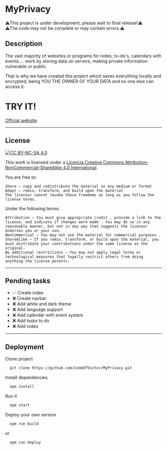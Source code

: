 # MyPrivacy

⚠️This project is under development, please wait to final release!⚠️
<br>
⚠️The code may not be complete or may contain errors.⚠️


## Description
The vast majority of websites or programs for notes, to-do's, calendars with events ... work by storing data on servers, making private information vulnerable or public.


That is why we have created this project which saves everything locally and encrypted, being YOU THE OWNER OF YOUR DATA and no one else can access it.

# TRY IT!
[Official website ](https://codeofvictor.github.io/MyPrivacy/)

---

## License
[![CC BY-NC-SA 4.0][cc-by-nc-sa-shield]][cc-by-nc-sa]

This work is licensed under a [Licencia Creative Commons Attribution-NonCommercial-ShareAlike 4.0 International][cc-by-nc-sa].

[cc-by-nc-sa]: https://creativecommons.org/licenses/by-nc-sa/4.0/
[cc-by-nc-sa-shield]: https://licensebuttons.net/l/by-nc-sa/4.0/88x31.png
[cc-by-nc-sa-image]: https://licensebuttons.net/l/by-nc-sa/4.0/88x31.png

 You are free to:

    Share — copy and redistribute the material in any medium or format
    Adapt — remix, transform, and build upon the material
    The licensor cannot revoke these freedoms as long as you follow the license terms.

Under the following terms:

    Attribution — You must give appropriate credit , provide a link to the license, and indicate if changes were made . You may do so in any reasonable manner, but not in any way that suggests the licensor endorses you or your use.
    NonCommercial — You may not use the material for commercial purposes .
    ShareAlike — If you remix, transform, or build upon the material, you must distribute your contributions under the same license as the original.
    No additional restrictions — You may not apply legal terms or technological measures that legally restrict others from doing anything the license permits.


---

## Pending tasks

- ✅ Create index
- ❌ Create navbar
- ❌ Add white and dark theme
- ❌ Add language support
- ❌ Add calendar with event system
- ❌ Add tasks to do
- ❌ Add notes

---

## Deployment

Clone project

```bash
  git clone https://github.com/CodeOfVictor/MyPrivacy.git
```

Install dependencies
```bash
  npm install
```

Run it
```bash
  npm start
```

Deploy your own version
```bash
  npm run build
```
or
```bash
  npm run deploy
```

